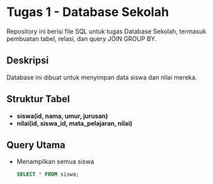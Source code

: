# Tugas 1 - Database Sekolah

Repository ini berisi file SQL untuk tugas Database Sekolah, termasuk pembuatan tabel, relasi, dan query JOIN GROUP BY.

## Deskripsi
Database ini dibuat untuk menyimpan data siswa dan nilai mereka.

## Struktur Tabel
- **siswa(id, nama, umur, jurusan)**
- **nilai(id, siswa_id, mata_pelajaran, nilai)**

## Query Utama
- Menampilkan semua siswa  
  ```sql
  SELECT * FROM siswa;
